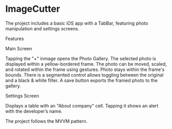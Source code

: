 # ImageCutter

The project includes a basic iOS app with a TabBar, featuring photo manipulation and settings screens.

Features

Main Screen

Tapping the "+" inmage opens the Photo Gallery. The selected photo is displayed within a yellow-bordered frame. The photo can be moved, scaled, and rotated within the frame using gestures. Photo stays within the frame's bounds. There is a segmented control allows toggling between the original and a black & white filter. A save button exports the framed photo to the gallery.

Settings Screen

Displays a table with an "About company" cell. Tapping it shows an alert with the developer’s name.

The project follows the MVVM pattern.

